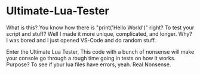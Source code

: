 # Ultimate-Lua-Tester
What is this?
You know how there is "print('Hello World')" right? To test your script and stuff? Well I made it more unique, complicated, and longer.
Why?
I was bored and I just opened VS-Code and do random stuff.

Enter the Ultimate Lua Tester, This code with a bunch of nonsense will make your console go through a rough time going in tests on how it works.
Purpose? To see if your lua files have errors, yeah. Real Nonsense.
